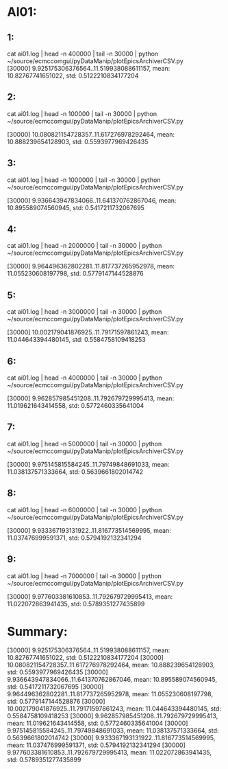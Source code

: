 # AI01:

## 1:
 cat ai01.log | head -n 400000 | tail -n 30000 | python ~/source/ecmccomgui/pyDataManip/plotEpicsArchiverCSV.py  
[30000] 9.925175306376564..11.519938088611157, mean: 10.82767741651022, std: 0.5122210834177204

## 2:
 cat ai01.log | head -n 100000 | tail -n 30000 | python ~/source/ecmccomgui/pyDataManip/plotEpicsArchiverCSV.py  

[30000] 10.080821154728357..11.617276978292464, mean: 10.888239654128903, std: 0.5593977969426435

## 3:
cat ai01.log | head -n 1000000 | tail -n 30000 | python ~/source/ecmccomgui/pyDataManip/plotEpicsArchiverCSV.py 

[30000] 9.936643947834066..11.641370762867046, mean: 10.895589074560945, std: 0.5417211732067695

## 4:
cat ai01.log | head -n 2000000 | tail -n 30000 | python ~/source/ecmccomgui/pyDataManip/plotEpicsArchiverCSV.py 

[30000] 9.964496362802281..11.817737265952978, mean: 11.055230608197798, std: 0.5779147144528876

## 5:
cat ai01.log | head -n 3000000 | tail -n 30000 | python ~/source/ecmccomgui/pyDataManip/plotEpicsArchiverCSV.py 

[30000] 10.002179041876925..11.79171597861243, mean: 11.044643394480145, std: 0.5584758109418253

## 6:
cat ai01.log | head -n 4000000 | tail -n 30000 | python ~/source/ecmccomgui/pyDataManip/plotEpicsArchiverCSV.py 

[30000] 9.962857985451208..11.792679729995413, mean: 11.019621643414558, std: 0.5772460335641004

## 7:
cat ai01.log | head -n 5000000 | tail -n 30000 | python ~/source/ecmccomgui/pyDataManip/plotEpicsArchiverCSV.py 

[30000] 9.975145815584245..11.79749848691033, mean: 11.038137571333664, std: 0.5639661802014742

## 8:
cat ai01.log | head -n 6000000 | tail -n 30000 | python ~/source/ecmccomgui/pyDataManip/plotEpicsArchiverCSV.py 

[30000] 9.933367193131922..11.816773514569995, mean: 11.037476999591371, std: 0.5794192132341294

## 9: 
cat ai01.log | head -n 7000000 | tail -n 30000 | python ~/source/ecmccomgui/pyDataManip/plotEpicsArchiverCSV.py 

[30000] 9.977603381610853..11.792679729995413, mean: 11.022072863941435, std: 0.5789351277435899


# Summary:

[30000] 9.925175306376564..11.519938088611157, mean: 10.82767741651022, std: 0.5122210834177204
[30000] 10.080821154728357..11.617276978292464, mean: 10.888239654128903, std: 0.5593977969426435
[30000] 9.936643947834066..11.641370762867046, mean: 10.895589074560945, std: 0.5417211732067695
[30000] 9.964496362802281..11.817737265952978, mean: 11.055230608197798, std: 0.5779147144528876
[30000] 10.002179041876925..11.79171597861243, mean: 11.044643394480145, std: 0.5584758109418253
[30000] 9.962857985451208..11.792679729995413, mean: 11.019621643414558, std: 0.5772460335641004
[30000] 9.975145815584245..11.79749848691033, mean: 11.038137571333664, std: 0.5639661802014742
[30000] 9.933367193131922..11.816773514569995, mean: 11.037476999591371, std: 0.5794192132341294
[30000] 9.977603381610853..11.792679729995413, mean: 11.022072863941435, std: 0.5789351277435899


